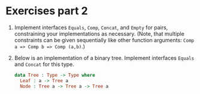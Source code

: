 # Exercises part 2

1. Implement interfaces `Equals`, `Comp`, `Concat`, and `Empty` for pairs, constraining your implementations as necessary. (Note, that multiple constraints can be given sequentially like other function arguments: `Comp a => Comp b => Comp (a,b)`.)

2. Below is an implementation of a binary tree. Implement interfaces `Equals` and `Concat` for this type.

   ```idris
   data Tree : Type -> Type where
     Leaf : a -> Tree a
     Node : Tree a -> Tree a -> Tree a
   ```
